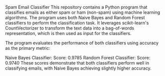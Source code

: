 Spam Email Classifier
This repository contains a Python program that classifies emails as either spam or ham (non-spam) using machine learning algorithms. The program uses both Naive Bayes and Random Forest classifiers to perform the classification task. It leverages scikit-learn's CountVectorizer to transform the text data into a bag-of-words representation, which is then used as input for the classifiers.

The program evaluates the performance of both classifiers using accuracy as the primary metric:

Naive Bayes Classifier:
Score: 0.9785
Random Forest Classifier:
Score: 0.9740
These scores demonstrate that both classifiers perform well in classifying emails, with Naive Bayes achieving slightly higher accuracy.

